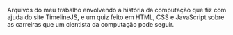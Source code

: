 Arquivos do meu trabalho envolvendo a história da computação que fiz com ajuda do site TimelineJS, e um quiz feito em HTML, CSS e JavaScript sobre as carreiras que um cientista da computação pode seguir.
